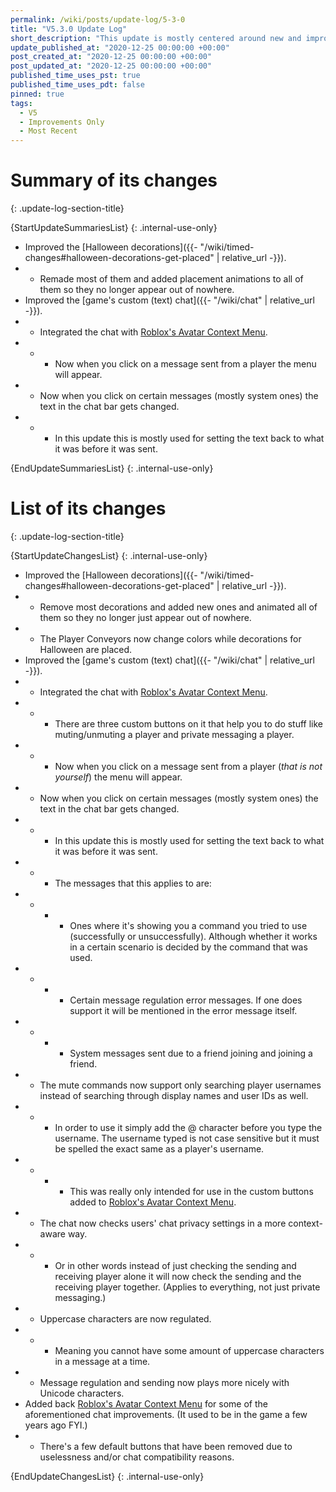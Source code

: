 ```yaml
---
permalink: /wiki/posts/update-log/5-3-0
title: "V5.3.0 Update Log"
short_description: "This update is mostly centered around new and improved Halloween decorations but there are also some (text) chat improvements."
update_published_at: "2020-12-25 00:00:00 +00:00"
post_created_at: "2020-12-25 00:00:00 +00:00"
post_updated_at: "2020-12-25 00:00:00 +00:00"
published_time_uses_pst: true
published_time_uses_pdt: false
pinned: true
tags:
  - V5
  - Improvements Only
  - Most Recent
---
```


# Summary of its changes
{: .update-log-section-title}

{StartUpdateSummariesList}
{: .internal-use-only}

* Improved the [Halloween decorations]({{- "/wiki/timed-changes#halloween-decorations-get-placed" | relative_url -}}).
* * Remade most of them and added placement animations to all of them so they no longer appear out of nowhere.
* Improved the [game's custom (text) chat]({{- "/wiki/chat" | relative_url -}}).
* * Integrated the chat with [Roblox's Avatar Context Menu](https://developer.roblox.com/en-us/articles/Avatar-Context-Menu).
* * * Now when you click on a message sent from a player the menu will appear.
* * Now when you click on certain messages (mostly system ones) the text in the chat bar gets changed.
* * * In this update this is mostly used for setting the text back to what it was before it was sent.

{EndUpdateSummariesList}
{: .internal-use-only}

# List of its changes
{: .update-log-section-title}

{StartUpdateChangesList}
{: .internal-use-only}

* Improved the [Halloween decorations]({{- "/wiki/timed-changes#halloween-decorations-get-placed" | relative_url -}}).
* * Remove most decorations and added new ones and animated all of them so they no longer just appear out of nowhere.
* * The Player Conveyors now change colors while decorations for Halloween are placed.
* Improved the [game's custom (text) chat]({{- "/wiki/chat" | relative_url -}}).
* * Integrated the chat with [Roblox's Avatar Context Menu](https://developer.roblox.com/en-us/articles/Avatar-Context-Menu).
* * * There are three custom buttons on it that help you to do stuff like muting/unmuting a player and private messaging a player.
* * * Now when you click on a message sent from a player (*that is not yourself*) the menu will appear.
* * Now when you click on certain messages (mostly system ones) the text in the chat bar gets changed.
* * * In this update this is mostly used for setting the text back to what it was before it was sent.
* * * The messages that this applies to are:
* * * * Ones where it's showing you a command you tried to use (successfully or unsuccessfully). Although whether it works in a certain scenario is decided by the command that was used.
* * * * Certain message regulation error messages. If one does support it will be mentioned in the error message itself.
* * * * System messages sent due to a friend joining and joining a friend.
* * The mute commands now support only searching player usernames instead of searching through display names and user IDs as well.
* * * In order to use it simply add the @ character before you type the username. The username typed is not case sensitive but it must be spelled the exact same as a player's username. 
* * * * This was really only intended for use in the custom buttons added to [Roblox's Avatar Context Menu](https://developer.roblox.com/en-us/articles/Avatar-Context-Menu).
* * The chat now checks users' chat privacy settings in a more context-aware way.
* * * Or in other words instead of just checking the sending and receiving player alone it will now check the sending and the receiving player together. (Applies to everything, not just private messaging.)
* * Uppercase characters are now regulated.
* * * Meaning you cannot have some amount of uppercase characters in a message at a time.
* * Message regulation and sending now plays more nicely with Unicode characters.
* Added back [Roblox's Avatar Context Menu](https://developer.roblox.com/en-us/articles/Avatar-Context-Menu) for some of the aforementioned chat improvements. (It used to be in the game a few years ago FYI.)
* * There's a few default buttons that have been removed due to uselessness and/or chat compatibility reasons.

{EndUpdateChangesList}
{: .internal-use-only}